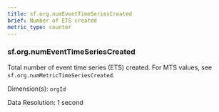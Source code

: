 ```yaml
---
title: sf.org.numEventTimeSeriesCreated
brief: Number of ETS created
metric_type: counter
---
```

### sf.org.numEventTimeSeriesCreated

Total number of event time series (ETS) created. For MTS values, see `sf.org.numMetricTimeSeriesCreated`.

Dimension(s): `orgId`

Data Resolution: 1 second

